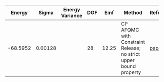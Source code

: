 | Energy   | Sigma   | Energy Variance | DOF | Einf  | Method                                                       | Reference |
|----------|---------|-----------------|-----|-------|--------------------------------------------------------------|-----------|
| -68.5952 | 0.00128 |                 | 28  | 12.25 | CP AFQMC with Constraint Release; no strict upper bound property | [paper](https://journals.aps.org/prb/abstract/10.1103/PhysRevB.88.125132) |
